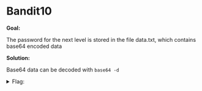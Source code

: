 <h1>Bandit10</h1>

<b>Goal:</b>

The password for the next level is stored in the file data.txt, which contains base64 encoded data

<b>Solution:</b>

Base64 data can be decoded with <code>base64 -d</code>

<details>
	<summary>Flag:</summary>

	IFukwKGsFW8MOq3IRFqrxE1hxTNEbUPR

</details>